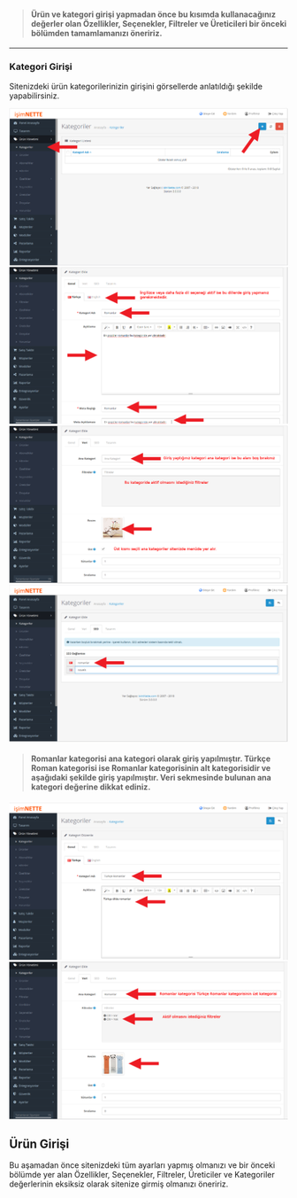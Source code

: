 > #### Ürün ve kategori girişi yapmadan önce bu kısımda kullanacağınız değerler olan Özellikler, Seçenekler, Filtreler ve Üreticileri bir önceki bölümden tamamlamanızı öneririz.

---

### Kategori Girişi

Sitenizdeki ürün kategorilerinizin girişini görsellerde anlatıldığı şekilde yapabilirsiniz.

![](/assets/kategori1.png)![](/assets/kategori2.png)![](/assets/kategori3.png)![](/assets/kategori4.png)

> #### Romanlar kategorisi ana kategori olarak giriş yapılmıştır. Türkçe Roman kategorisi ise Romanlar kategorisinin alt kategorisidir ve aşağıdaki şekilde giriş yapılmıştır. Veri sekmesinde bulunan ana kategori değerine dikkat ediniz.

#### ![](/assets/alt-kategori1.png)![](/assets/alt-kategori2.png)

## Ürün Girişi

Bu aşamadan önce sitenizdeki tüm ayarları yapmış olmanızı ve bir önceki bölümde yer alan Özellikler, Seçenekler, Filtreler, Üreticiler ve Kategoriler değerlerinin eksiksiz olarak sitenize girmiş olmanızı öneririz.

## 



